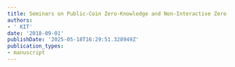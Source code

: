 ```yaml
---
title: Seminars on Public-Coin Zero-Knowledge and Non-Interactive Zero-Knowledge
authors:
- ' KIT'
date: '2018-09-01'
publishDate: '2025-05-18T16:29:51.328949Z'
publication_types:
- manuscript
---
```

